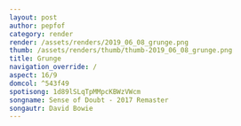 ```yaml
---
layout: post
author: pepfof
category: render
render: /assets/renders/2019_06_08_grunge.png
thumb: /assets/renders/thumb/thumb-2019_06_08_grunge.png
title: Grunge
navigation_override: /
aspect: 16/9
domcol: ^543f49
spotisong: 1d89lSLqTpMMpcKBWzVWcm
songname: Sense of Doubt - 2017 Remaster
songautr: David Bowie
---
```


<!--USER BEGIN 1-->

<!--USER END 1-->

<!--more-->
<!--USER BEGIN 2-->

<!--USER END 2-->

